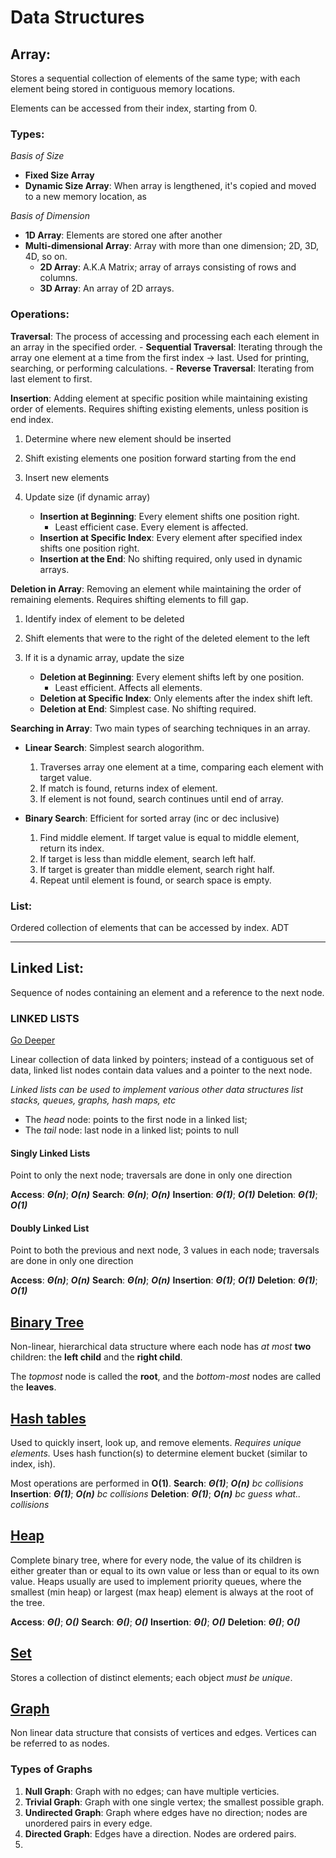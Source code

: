 # Data Structures
## Array:
Stores a sequential collection of elements of the same type; with each element being stored in contiguous memory locations.

Elements can be accessed from their index, starting from 0.

### Types:
*Basis of Size*
- **Fixed Size Array**
- **Dynamic Size Array**: When array is lengthened, it's copied and moved to a new memory location, as 

*Basis of Dimension*
- **1D Array**: Elements are stored one after another
- **Multi-dimensional Array**: Array with more than one dimension; 2D, 3D, 4D, so on.
    - **2D Array**: A.K.A Matrix; array of arrays consisting of rows and columns. 
    - **3D Array**: An array of 2D arrays.

### Operations:
**Traversal**:
The process of accessing and processing each each element in an array in the specified order.
    - **Sequential Traversal**: Iterating through the array one element at a time from the first index -> last. Used for printing, searching, or performing calculations.
    - **Reverse Traversal**: Iterating from last element to first.

**Insertion**:
Adding element at specific position while maintaining existing order of elements. Requires shifting existing elements, unless position is end index.
1. Determine where new element should be inserted
2. Shift existing elements one position forward starting from the end
3. Insert new elements
4. Update size (if dynamic array)

    - **Insertion at Beginning**: Every element shifts one position right.
        - Least efficient case. Every element is affected.
    - **Insertion at Specific Index**: Every element after specified index shifts one position right.
    - **Insertion at the End**: No shifting required, only used in dynamic arrays.

**Deletion in Array**:
Removing an element while maintaining the order of remaining elements. Requires shifting elements to fill gap.
1. Identify index of element to be deleted
2. Shift elements that were to the right of the deleted element to the left
3. If it is a dynamic array, update the size

    - **Deletion at Beginning**: Every element shifts left by one position.
        - Least efficient. Affects all elements.
    - **Deletion at Specific Index**: Only elements after the index shift left.
    - **Deletion at End**: Simplest case. No shifting required.

**Searching in Array**:
Two main types of searching techniques in an array.
- **Linear Search**: Simplest search alogorithm.
    1. Traverses array one element at a time, comparing each element with target value.
    2. If match is found, returns index of element.
    3. If element is not found, search continues until end of array.

- **Binary Search**: Efficient for sorted array (inc or dec inclusive)
    1. Find middle element. If target value is equal to middle element, return its index.
    2. If target is less than middle element, search left half.
    3. If target is greater than middle element, search right half.
    4. Repeat until element is found, or search space is empty.


### List:
Ordered collection of elements that can be accessed by index. ADT

---
## Linked List:
Sequence of nodes containing an element and a reference to the next node.

### LINKED LISTS
[Go Deeper](linked_lists.md)

Linear collection of data linked by pointers; instead of a contiguous set of data, linked list nodes contain data values and a pointer to the next node.

*Linked lists can be used to implement various other data structures list stacks, queues, graphs, hash maps, etc*

- The *head* node: points to the first node in a linked list;
- The *tail* node: last node in a linked list; points to null

#### **Singly Linked Lists**
Point to only the next node; traversals are done in only one direction

**Access**: ***Θ(n)***; ***O(n)***
**Search**: ***Θ(n)***; ***O(n)***
**Insertion**: ***Θ(1)***; ***O(1)***
**Deletion**: ***Θ(1)***; ***O(1)***

#### **Doubly Linked List**
Point to both the previous and next node, 3 values in each node; traversals are done in only one direction

**Access**: ***Θ(n)***; ***O(n)***
**Search**: ***Θ(n)***; ***O(n)***
**Insertion**: ***Θ(1)***; ***O(1)***
**Deletion**: ***Θ(1)***; ***O(1)***



## [Binary Tree](./binary_tree.md)
Non-linear, hierarchical data structure where each node has *at most* **two** children: the **left child** and the **right child**. 

The *topmost* node is called the **root**, and the *bottom-most* nodes are called the **leaves**.

## [Hash tables](./hash_tables.md)
Used to quickly insert, look up, and remove elements. *Requires unique elements.* Uses hash function(s) to determine element bucket (similar to index, ish).

Most operations are performed in **O(1)**.
**Search**: ***Θ(1)***; ***O(n)*** *bc collisions*
**Insertion**: ***Θ(1)***; ***O(n)*** *bc collisions*
**Deletion**: ***Θ(1)***; ***O(n)*** *bc guess what.. collisions*


## [Heap](./heap.mp)
Complete binary tree, where for every node, the value of its children is either greater than or equal to its own value or less than or equal to its own value. Heaps usually are used to implement priority queues, where the smallest (min heap) or largest (max heap) element is always at the root of the tree.

**Access**: ***Θ()***; ***O()***
**Search**: ***Θ()***; ***O()***
**Insertion**: ***Θ()***; ***O()***
**Deletion**: ***Θ()***; ***O()***

## [Set](adts.md#set)

Stores a collection of distinct elements; each object *must be unique*. 


## [Graph](./graphs.md)
Non linear data structure that consists of vertices and edges. Vertices can be referred to as nodes.

### Types of Graphs
1. **Null Graph**: Graph with no edges; can have multiple verticies.
2. **Trivial Graph**: Graph with one single vertex; the smallest possible graph.
3. **Undirected Graph**: Graph where edges have no direction; nodes are unordered pairs in every edge.
4. **Directed Graph**: Edges have a direction. Nodes are ordered pairs.
5.  